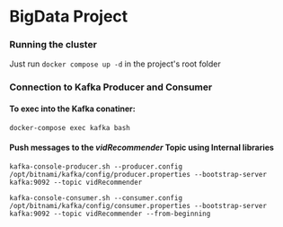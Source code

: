 # BigData Project

### Running the cluster
Just run `docker compose up -d` in the project's root folder

### Connection to Kafka Producer and Consumer
#### To exec into the Kafka conatiner:
`docker-compose exec kafka bash`

#### Push messages to the *vidRecommender* Topic using Internal libraries

`kafka-console-producer.sh --producer.config /opt/bitnami/kafka/config/producer.properties --bootstrap-server kafka:9092 --topic vidRecommender`


`kafka-console-consumer.sh --consumer.config /opt/bitnami/kafka/config/consumer.properties --bootstrap-server kafka:9092 --topic vidRecommender --from-beginning`

